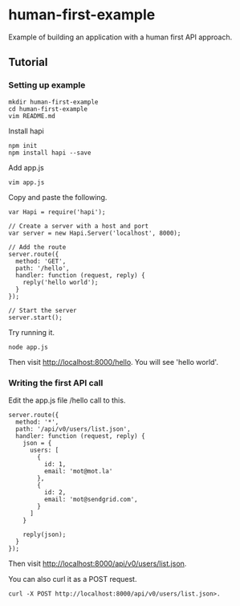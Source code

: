 # human-first-example

Example of building an application with a human first API approach.

## Tutorial

### Setting up example

```
mkdir human-first-example
cd human-first-example
vim README.md
```

Install hapi

```
npm init
npm install hapi --save
```

Add app.js

```
vim app.js
```

Copy and paste the following.

```
var Hapi = require('hapi');

// Create a server with a host and port
var server = new Hapi.Server('localhost', 8000);

// Add the route
server.route({
  method: 'GET',
  path: '/hello',
  handler: function (request, reply) {
    reply('hello world');
  }
});

// Start the server
server.start();
```

Try running it.

```
node app.js
```

Then visit <http://localhost:8000/hello>. You will see 'hello world'.

### Writing the first API call

Edit the app.js file /hello call to this.

```
server.route({
  method: '*',
  path: '/api/v0/users/list.json',
  handler: function (request, reply) {
    json = {
      users: [
        {
          id: 1,
          email: 'mot@mot.la'
        }, 
        {
          id: 2,
          email: 'mot@sendgrid.com',
        }
      ]
    }

    reply(json);
  }
});
```

Then visit <http://localhost:8000/api/v0/users/list.json>.

You can also curl it as a POST request.

```
curl -X POST http://localhost:8000/api/v0/users/list.json>.
```

